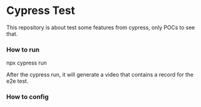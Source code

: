 # Cypress Test

This repository is about test some features from cypress, only POCs to see that.

### How to run 
npx cypress run 

After the cypress run, it will generate a video that contains a record for the e2e test.

### How to config